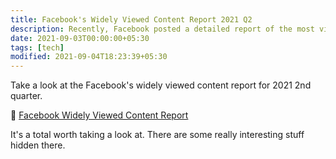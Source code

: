 ```yaml
---
title: Facebook's Widely Viewed Content Report 2021 Q2
description: Recently, Facebook posted a detailed report of the most viewed content.
date: 2021-09-03T00:00:00+05:30
tags: [tech]
modified: 2021-09-04T18:23:39+05:30
---
```


Take a look at the Facebook's widely viewed content report for 2021 2nd quarter.

:loudspeaker: [Facebook Widely Viewed Content Report](https://transparency.fb.com/data/widely-viewed-content-report/)

It's a total worth taking a look at. There are some really interesting stuff hidden there.
